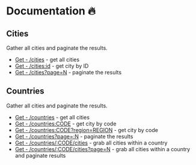 # Documentation :fire:

## Cities

Gather all cities and paginate the results.

- [Get - /cities](http://localhost:3000/cities) - get all cities
- [Get - /cities:id](http://localhost:3000/cities/1) - get city by ID
- [Get - /cities?page=N](http://localhost:3000/cities?page=2) - paginate the results

## Countries

Gather all cities and paginate the results.

- [Get - /countries](http://localhost:3000/countries) - get all cities
- [Get - /countries:CODE](http://localhost:3000/countries/ABW) - get city by code
- [Get - /countries:CODE?region=REGION](http://localhost:3000/countries/ABW) - get city by code
- [Get - /countries?page=:N](http://localhost:3000/countries?page=2) - paginate the results
- [Get - /countries/:CODE/cities](http://localhost:3000/countries/USA/cities) - grab all cities within a country
- [Get - /countries/:CODE/cities?page=N](http://localhost:3000/countries/USA/cities?page=2) - grab all cities within a country and paginate results
